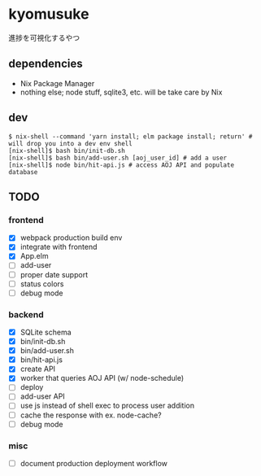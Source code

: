# kyomusuke

進捗を可視化するやつ

## dependencies

- Nix Package Manager
- nothing else; node stuff, sqlite3, etc. will be take care by Nix

## dev

```
$ nix-shell --command 'yarn install; elm package install; return' # will drop you into a dev env shell
[nix-shell]$ bash bin/init-db.sh
[nix-shell]$ bash bin/add-user.sh [aoj_user_id] # add a user
[nix-shell]$ node bin/hit-api.js # access AOJ API and populate database
```

## TODO

### frontend

- [x] webpack production build env
- [x] integrate with frontend
- [x] App.elm
- [ ] add-user
- [ ] proper date support
- [ ] status colors
- [ ] debug mode

### backend

- [x] SQLite schema
- [x] bin/init-db.sh
- [x] bin/add-user.sh
- [x] bin/hit-api.js
- [x] create API
- [x] worker that queries AOJ API (w/ node-schedule)
- [ ] deploy
- [ ] add-user API
- [ ] use js instead of shell exec to process user addition
- [ ] cache the response with ex. node-cache?
- [ ] debug mode

### misc

- [ ] document production deployment workflow

